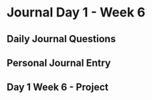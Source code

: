 # Journal Day 1 - Week 6

## Daily Journal Questions

## Personal Journal Entry


## Day 1 Week 6 -  Project
